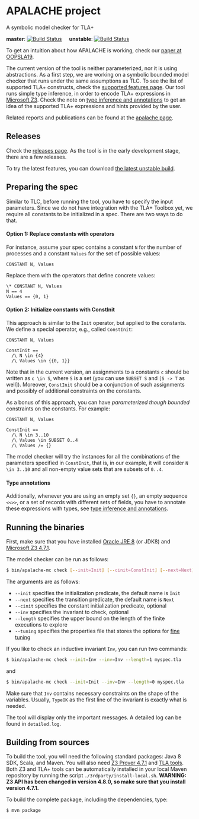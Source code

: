 # APALACHE project

A symbolic model checker for TLA+

__master__: [![Build Status](https://travis-ci.org/konnov/apalache.svg?branch=master)](https://travis-ci.org/konnov/apalache)
&nbsp;&nbsp;&nbsp;
__unstable__: [![Build Status](https://travis-ci.org/konnov/apalache.svg?branch=unstable)](https://travis-ci.org/konnov/apalache)

To get an intuition about how APALACHE is working,
check our [paper at OOPSLA19](https://forsyte.at/wp-content/uploads/kkt-oopsla19.pdf).

The current version of the tool is neither parameterized, nor it is using
abstractions. As a first step, we are working on a symbolic bounded model
checker that runs under the same assumptions as TLC. To see the list of supported TLA+ constructs, check the [supported features page](docs/features.md).
Our tool runs simple type inference, in order to encode TLA+ expressions in
 [Microsoft Z3](https://github.com/Z3Prover/z3). Check the note on
[type inference and annotations](docs/types-and-annotations.md) to get an idea of
the supported TLA+ expressions and hints provided by the user. 

Related reports and publications can be found at the
[apalache page](http://forsyte.at/research/apalache/).

## Releases

Check the [releases page](https://github.com/konnov/apalache/releases).
As the tool is in the early development stage, there are a few releases. 

To try the latest features, you can download
[the latest unstable build](https://github.com/konnov/apalache/releases/tag/latest-unstable).

## Preparing the spec

Similar to TLC, before running the tool, you have to specify the input parameters.
Since we do not have integration with the TLA+ Toolbox yet,
we require all constants to be initialized in a spec. There are two ways to do that.

#### Option 1: Replace constants with operators
For instance, assume your spec contains a constant ``N`` for the number of processes
and a constant ``Values`` for the set of possible values:

```TLA
CONSTANT N, Values
``` 

Replace them with the operators that define concrete values:

```TLA
\* CONSTANT N, Values
N == 4
Values == {0, 1}
```

#### Option 2: Initialize constants with ConstInit

This approach is similar to the ``Init`` operator, but applied to the constants.
We define a special operator, e.g., called ``ConstInit``: 

```TLA
CONSTANT N, Values

ConstInit ==
  /\ N \in {4}
  /\ Values \in {{0, 1}}
```

Note that in the current version, an assignments to a constants ``c`` should be
written as ``c \in S``, where ``S`` is a set (you can use ``SUBSET S`` and ``[S -> T`` as well]).
Moreover, ``ConstInit`` should be a conjunction of such assignments and possibly
of additional constraints on the constants.

As a bonus of this approach, you can have _parameterized though bounded_ constraints on the constants.
For example:

```TLA
CONSTANT N, Values

ConstInit ==
  /\ N \in 3..10
  /\ Values \in SUBSET 0..4
  /\ Values /= {}
```

The model checker will try the instances for all the combinations of
the parameters specified in ``ConstInit``, that is, in our example, it will
consider ``N \in 3..10`` and all non-empty value sets that are subsets of ``0..4``.

#### Type annotations

Additionally, whenever you are using an empty set ``{}``, an empty sequence ``<<>>``,
or a set of records with different sets of fields, you have to annotate these
expressions with types, see [type inference and annotations](docs/types-and-annotations.md).

## Running the binaries

First, make sure that you have installed [Oracle JRE 8](https://www.oracle.com/technetwork/java/javase/downloads/jre8-downloads-2133155.html)
(or JDK8) and [Microsoft Z3 4.7.1](https://github.com/Z3Prover/z3/releases/tag/z3-4.7.1).

The model checker can be run as follows:

```bash
$ bin/apalache-mc check [--init=Init] [--cinit=ConstInit] [--next=Next] [--inv=Inv] [--length=10] [--tuning=filename] myspec.tla
```

The arguments are as follows:

  * ``--init`` specifies the initialization predicate, the default name is ``Init``
  * ``--next`` specifies the transition predicate, the default name is ``Next``
  * ``--cinit`` specifies the constant initialization predicate, optional
  * ``--inv`` specifies the invariant to check, optional
  * ``--length`` specifies the upper bound on the length of the finite executions to explore
  * ``--tuning`` specifies the properties file that stores the options for [fine tuning](docs/tuning.md)
  
If you like to check an inductive invariant ``Inv``, you can run two commands:   

```bash
$ bin/apalache-mc check --init=Inv --inv=Inv --length=1 myspec.tla
```

and 

```bash
$ bin/apalache-mc check --init=Init --inv=Inv --length=0 myspec.tla
```

Make sure that ``Inv`` contains necessary constraints on the shape of the variables.
Usually, ``TypeOK`` as the first line of the invariant is exactly what is needed.

The tool will display only the important messages. A detailed log can be found in `detailed.log`.

## Building from sources

To build the tool, you will need the following standard packages: Java 8 SDK,
Scala, and Maven. You will also need [Z3 Prover
4.7.1](https://github.com/Z3Prover/z3) and [TLA tools](http://lamport.azurewebsites.net/tla/tools.html).
Both Z3 and TLA+ tools can
be automatically installed in your local Maven repository by running the script
`./3rdparty/install-local.sh`. __WARNING: Z3 API has been changed in version
4.8.0, so make sure that you install version 4.7.1.__

To build the complete package, including the dependencies, type:

```bash
$ mvn package
```

